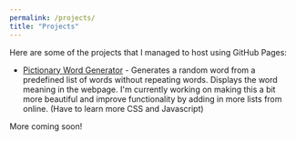 ```yaml
---
permalink: /projects/
title: "Projects"
---
```


Here are some of the projects that I managed to host using GitHub Pages:

+ [Pictionary Word Generator](https://aceking007.github.io/pictionary_word_generator/) - Generates a random word from a predefined list of words without repeating words. Displays the word meaning in the webpage. I'm currently working on making this a bit more beautiful and improve functionality by adding in more lists from online. (Have to learn more CSS and Javascript)

More coming soon!
